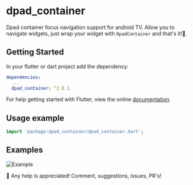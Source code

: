 # dpad_container

Dpad container focus navigation support for android TV. Allow you to navigate widgets, just wrap your widget with `DpadContainer` and that's it!👻.

## Getting Started

In your flutter or dart project add the dependency:

```yml
dependencies:
  ...
  dpad_container: ^2.0.1
```

For help getting started with Flutter, view the online
[documentation](https://flutter.io/).

## Usage example

```dart
import 'package:dpad_container/dpad_container.dart';
```

## Examples

![Example](https://raw.githubusercontent.com/nicoaudy/dpad_container/master/screenshot.gif)

👋 Any help is appreciated! Comment, suggestions, issues, PR's!
